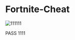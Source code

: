 # Fortnite-Cheat
![111111](https://github.com/jesuswar/Fortnite-Cheat/assets/50250776/f44de7f9-9cd6-402b-9014-9a18fdec243d)



PASS 1111

